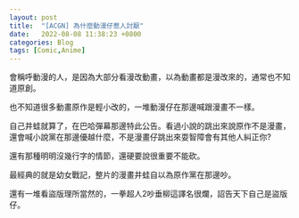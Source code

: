 ```yaml
---
layout: post
title:  "[ACGN] 為什麼動漫仔惹人討厭"
date:   2022-08-08 11:38:23 +0800
categories: Blog
tags: [Comic,Anime]
---
```




會稱呼動漫的人，是因為大部分看漫改動畫，以為動畫都是漫改來的，通常也不知道原創。

也不知道很多動畫原作是輕小改的，一堆動漫仔在那邊喊跟漫畫不一樣。

自己井蛙就算了，在巴哈彈幕那邊特此公告。看過小說的跳出來說原作不是漫畫，還會喊小說黨在那邊優越什麼，不是漫畫仔跳出來耍智障會有其他人糾正你?

還有那種明明沒幾行字的情節，還硬要說很重要不能砍。 

最經典的就是幼女戰記，整片的漫畫井蛙自以為原作黨在那邊吵。

還有一堆看盜版理所當然的，一拳超人2吵垂柳這譯名很爛，詔告天下自己是盜版仔。

